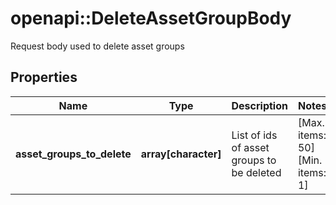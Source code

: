 # openapi::DeleteAssetGroupBody

Request body used to delete asset groups

## Properties
Name | Type | Description | Notes
------------ | ------------- | ------------- | -------------
**asset_groups_to_delete** | **array[character]** | List of ids of asset groups to be deleted | [Max. items: 50] [Min. items: 1] 



